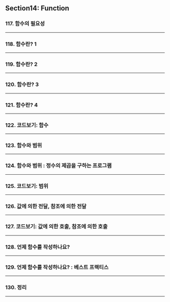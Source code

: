 ## Section14: Function

### 117. 함수의 필요성
---
### 118. 함수란? 1
---

### 119. 함수란? 2

---
### 120. 함수란? 3
---
### 121. 함수란? 4
---
### 122. 코드보기: 함수
---
### 123. 함수와 범위
---
### 124. 함수와 범위 : 정수의 제곱을 구하는 프로그램
---
### 125. 코드보기: 범위
---
### 126. 값에 의한 전달, 참조에 의한 전달
---
### 127. 코드보기: 값에 의한 호출, 참조에 의한 호출
---
### 128. 언제 함수를 작성하나요?
---
### 129. 언제 함수를 작성하나요? : 베스트 프랙티스
---
### 130. 정리
---